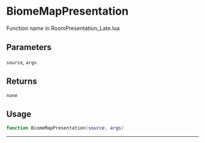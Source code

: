 # BiomeMapPresentation
Function name in RoomPresentation_Late.lua
## Parameters
`source`, `args`
## Returns
`none`
## Usage
```lua
function BiomeMapPresentation(source, args)
```
---

